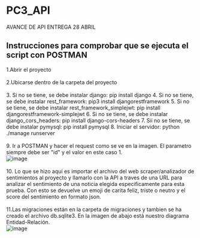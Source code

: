 # PC3_API
AVANCE DE API ENTREGA 28 ABRIL
## Instrucciones para comprobar que se ejecuta el script con POSTMAN

1.Abrir el proyecto 
<br/>
<br/>
2.Ubicarse dentro de la carpeta del proyecto
<br/>
<br/>
3. Si no se tiene, se debe instalar django: pip install django
4. Si no se tiene, se debe instalar rest_framework: pip3 install djangorestframework
5. Si no se tiene, se debe instalar rest_framework_simplejwt: pip install djangorestframework-simplejwt
6. Si no se tiene, se debe instalar django_cors_headers: pip install django-cors-headers
7. Sii no se tiene, se debe instalar pymysql: pip install pymysql
8. Iniciar el servidor: python ./manage runserver
<br/>
<br/>
9. Ir a POSTMAN y hacer el request como se ve en la imagen. El parametro siempre debe ser "id" y el valor en este caso 1.
<br/>
![image](https://user-images.githubusercontent.com/52229171/165817433-beee692f-3db4-4b5e-a654-de23d07532ad.png)
<br/>
<br/>
10. Lo que se hizo aquí es importar el archivo del web scraper/analizador de sentimientos al proyecto y llamarlo con la API a traves de una URL para analizar el sentimiento de una noticia elegida especificamente para esta prueba. Con esto se devuelve un emoji de carita feliz, triste o neutro y el score del sentimiento en formato json.
<br/>
<br/>
11.Las migraciones están en la carpeta de migraciones y tambien se ha creado el archivo db.sqlite3. En la imagen de abajo está nuestro diagrama Entidad-Relación.
<br/>
![image](https://user-images.githubusercontent.com/52229171/165841642-6981effd-1596-40e6-a9ec-f9ec10f8d79d.png)
